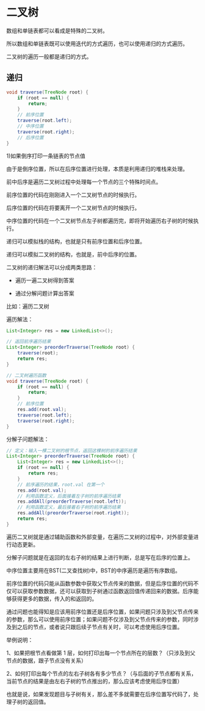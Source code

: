 # 二叉树

数组和单链表都可以看成是特殊的二叉树。

所以数组和单链表既可以使用迭代的方式遍历，也可以使用递归的方式遍历。

二叉树的遍历一般都是递归的方式。



## 递归

```java
void traverse(TreeNode root) {
    if (root == null) {
        return;
    }
    // 前序位置
    traverse(root.left);
    // 中序位置
    traverse(root.right);
    // 后序位置
}
```

1)如果倒序打印一条链表的节点值

由于是倒序位置，所以在后序位置进行处理，本质是利用递归的堆栈来处理。

前中后序是遍历二叉树过程中处理每一个节点的三个特殊时间点。

前序位置的代码在刚刚进入一个二叉树节点的时候执行。

后序位置的代码在将要离开一个二叉树节点的时候执行。

中序位置的代码在一个二叉树节点左子树都遍历完，即将开始遍历右子树的时候执行。



递归可以模拟栈的结构，也就是只有前序位置和后序位置。

递归可以模拟二叉树的结构，也就是，前中后序的位置。



二叉树的递归解法可以分成两类思路：

- 遍历一遍二叉树得到答案

- 通过分解问题计算出答案

比如：遍历二叉树

遍历解法：

```java
List<Integer> res = new LinkedList<>();

// 返回前序遍历结果
List<Integer> preorderTraverse(TreeNode root) {
    traverse(root);
    return res;
}

// 二叉树遍历函数
void traverse(TreeNode root) {
    if (root == null) {
        return;
    }
    // 前序位置
    res.add(root.val);
    traverse(root.left);
    traverse(root.right);
}
```

分解子问题解法：

```java
// 定义：输入一棵二叉树的根节点，返回这棵树的前序遍历结果
List<Integer> preorderTraverse(TreeNode root) {
    List<Integer> res = new LinkedList<>();
    if (root == null) {
        return res;
    }
    // 前序遍历的结果，root.val 在第一个
    res.add(root.val);
    // 利用函数定义，后面接着左子树的前序遍历结果
    res.addAll(preorderTraverse(root.left));
    // 利用函数定义，最后接着右子树的前序遍历结果
    res.addAll(preorderTraverse(root.right));
    return res;
}
```

遍历二叉树就是通过辅助函数和外部变量，在遍历二叉树的过程中，对外部变量进行动态更新。

分解子问题就是在返回的左右子树的结果上进行判断，总是写在后序的位置上。



中序位置主要用在BST(二叉查找树)中，BST的中序遍历是遍历有序数组。

前序位置的代码只能从函数参数中获取父节点传来的数据，但是后序位置的代码不仅可以获取参数数据，还可以获取到子树通过函数返回值传递回来的数据。后序能够获得更多的数据，传入的和返回的。

通过问题也能得知是应该用前序位置还是后序位置，如果问题只涉及到父节点传来的参数，那么可以使用前序位置；如果问题不仅涉及到父节点传来的参数，同时涉及到之后的节点，或者说只跟后续子节点有关时，可以考虑使用后序位置。

举例说明：

1、如果把根节点看做第 1 层，如何打印出每一个节点所在的层数？（只涉及到父节点的数据，跟子节点没有关系）

2、如何打印出每个节点的左右子树各有多少节点？（与后面的子节点都有关系，当前节点的结果是由左右子树的节点推出的，那么应该考虑使用后序位置）

也就是说，如果发现题目与子树有关，那么差不多就需要在后序位置写代码了，处理子树的返回值。





